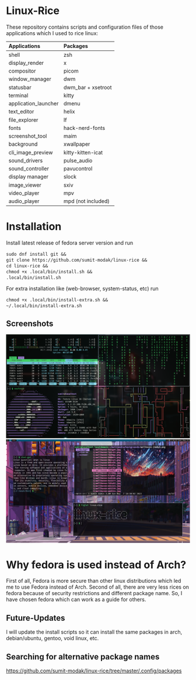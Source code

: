 
# Linux-Rice

These repository contains scripts and configuration files of those applications which I used to rice linux:

| Applications            | Packages                |
| :---------------------- | :---------------------- |
| shell                   | zsh                     |
| display_render		      | x                       |
| compositor			        | picom                   |
| window_manager          | dwm                     |
| statusbar               | dwm_bar + xsetroot      |
| terminal                | kitty                   |
| application_launcher    | dmenu                   |
| text_editor			        | helix                   |
| file_explorer           | lf                      |
| fonts                   | hack-nerd-fonts         |
| screenshot_tool		      | maim                    |
| background              | xwallpaper              |
| cli_image_preview       | kitty-kitten-icat       |
| sound_drivers			      | pulse_audio             |
| sound_controller		    | pavucontrol             |
| display manager         | slock                   |
| image_viewer			      | sxiv                    |
| video_player			      | mpv 			              |
| audio_player			      | mpd (not included)      |

# Installation

Install latest release of fedora server version and run
```
sudo dnf install git &&
git clone https://github.com/sumit-modak/linux-rice &&
cd linux-rice &&
chmod +x .local/bin/install.sh &&
.local/bin/install.sh
```

For extra installation like (web-browser, system-status, etc) run
```
chmod +x .local/bin/install-extra.sh &&
~/.local/bin/install-extra.sh
```

## Screenshots
![](multimedia/rice-ss/Screenshot_2023-05-21_14:55:42.png)
![](multimedia/rice-ss/Screenshot_2023-05-21_16:57:56.png)

# Why fedora is used instead of Arch?
First of all, Fedora is more secure than other linux distributions which led me to use Fedora instead of Arch. Second of all, there are very less rices on fedora because of security restrictions and different package name. So, I have chosen fedora which can work as a guide for others.

## Future-Updates
I will update the install scripts so it can install the same packages in arch, debian/ubuntu, gentoo, void linux, etc.

## Searching for alternative package names
https://github.com/sumit-modak/linux-rice/tree/master/.config/packages 
